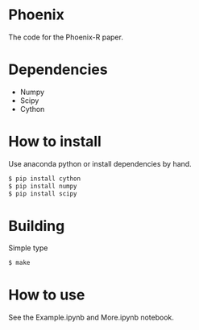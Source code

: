 Phoenix
=======

The code for the Phoenix-R paper.

Dependencies
============

   * Numpy
   * Scipy
   * Cython

How to install
==============

Use anaconda python or install dependencies by hand.

```bash
$ pip install cython
$ pip install numpy
$ pip install scipy
```

Building
========

Simple type

```bash
$ make
```

How to use
==========

See the Example.ipynb and More.ipynb notebook.

